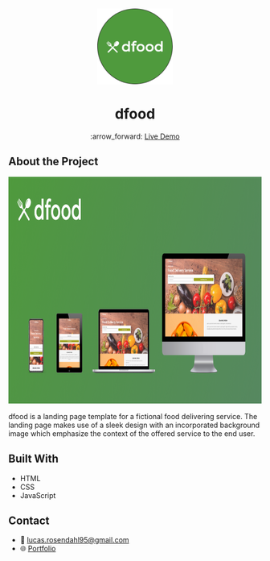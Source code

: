 <br />
<p align="center">
  <a href="#">
    <img src="https://github.com/Luchkiin/dfood/blob/master/img/logo-round.png" alt="Logo" width="150" height="150">
  </a>
  <h1 align="center">dfood</h1>
    <p align="center">
    :arrow_forward: <a href="https://luchkiin.github.io/dfood/"> Live Demo</a>
  </p>
</p>

## About the Project

<img src="https://github.com/Luchkiin/dfood/blob/master/img/readme-img-cover.png" alt="Logo" width="1280" height="450">

dfood is a landing page template for a fictional food delivering service. The landing page makes use of a sleek design with an incorporated background image which emphasize the context of the offered service to the end user. 

## Built With
* HTML
* CSS
* JavaScript

## Contact
* :email: <a href="mailto:lucas.rosendahl95@gmail.com">lucas.rosendahl95@gmail.com</a>
* :globe_with_meridians: <a href="https://lucasrosendahl.com" target="_blank">Portfolio</a>

